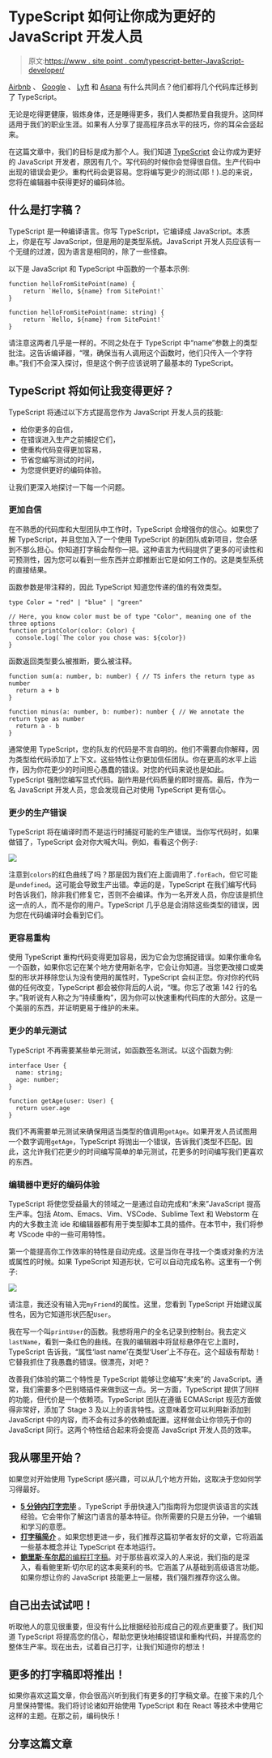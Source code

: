 # TypeScript 如何让你成为更好的 JavaScript 开发人员

> 原文:[https://www . site point . com/typescript-better-JavaScript-developer/](https://www.sitepoint.com/typescript-better-javascript-developer/)

[Airbnb](https://www.reddit.com/r/typescript/comments/aofcik/38_of_bugs_at_airbnb_could_have_been_prevented_by/) 、 [Google](http://neugierig.org/software/blog/2018/09/typescript-at-google.html) 、 [Lyft](https://eng.lyft.com/typescript-at-lyft-64f0702346ea) 和 [Asana](https://blog.asana.com/2014/11/asana-switching-typescript/) 有什么共同点？他们都将几个代码库迁移到了 TypeScript。

无论是吃得更健康，锻炼身体，还是睡得更多，我们人类都热爱自我提升。这同样适用于我们的职业生涯。如果有人分享了提高程序员水平的技巧，你的耳朵会竖起来。

在这篇文章中，我们的目标是成为那个人。我们知道 [TypeScript](https://www.sitepoint.com/typescript-tutorial-for-beginners/) 会让你成为更好的 JavaScript 开发者，原因有几个。写代码的时候你会觉得很自信。生产代码中出现的错误会更少。重构代码会更容易。您将编写更少的测试(耶！).总的来说，您将在编辑器中获得更好的编码体验。

## 什么是打字稿？

TypeScript 是一种编译语言。你写 TypeScript，它编译成 JavaScript。本质上，你是在写 JavaScript，但是用的是类型系统。JavaScript 开发人员应该有一个无缝的过渡，因为语言是相同的，除了一些怪癖。

以下是 JavaScript 和 TypeScript 中函数的一个基本示例:

```
function helloFromSitePoint(name) {
    return `Hello, ${name} from SitePoint!`
} 
```

```
function helloFromSitePoint(name: string) {
    return `Hello, ${name} from SitePoint!`
} 
```

请注意这两者几乎是一样的。不同之处在于 TypeScript 中“name”参数上的类型批注。这告诉编译器，“嘿，确保当有人调用这个函数时，他们只传入一个字符串。”我们不会深入探讨，但是这个例子应该说明了最基本的 TypeScript。

## TypeScript 将如何让我变得更好？

TypeScript 将通过以下方式提高您作为 JavaScript 开发人员的技能:

*   给你更多的自信，
*   在错误进入生产之前捕捉它们，
*   使重构代码变得更加容易，
*   节省您编写测试的时间，
*   为您提供更好的编码体验。

让我们更深入地探讨一下每一个问题。

### 更加自信

在不熟悉的代码库和大型团队中工作时，TypeScript 会增强你的信心。如果您了解 TypeScript，并且您加入了一个使用 TypeScript 的新团队或新项目，您会感到不那么担心。你知道打字稿会帮你一把。这种语言为代码提供了更多的可读性和可预测性，因为您可以看到一些东西并立即推断出它是如何工作的。这是类型系统的直接结果。

函数参数是带注释的，因此 TypeScript 知道您传递的值的有效类型。

```
type Color = "red" | "blue" | "green"

// Here, you know color must be of type "Color", meaning one of the three options
function printColor(color: Color) {
  console.log(`The color you chose was: ${color})
} 
```

函数返回类型要么被推断，要么被注释。

```
function sum(a: number, b: number) { // TS infers the return type as number
  return a + b
}

function minus(a: number, b: number): number { // We annotate the return type as number
  return a - b
} 
```

通常使用 TypeScript，您的队友的代码是不言自明的。他们不需要向你解释，因为类型给代码添加了上下文。这些特性让你更加信任团队。你在更高的水平上运作，因为你花更少的时间担心愚蠢的错误。对您的代码来说也是如此。TypeScript 强制您编写显式代码。副作用是代码质量的即时提高。最后，作为一名 JavaScript 开发人员，您会发现自己对使用 TypeScript 更有信心。

### 更少的生产错误

TypeScript 将在编译时而不是运行时捕捉可能的生产错误。当你写代码时，如果做错了，TypeScript 会对你大喊大叫。例如，看看这个例子:

![](../Images/3292a5f3fdccdd408579e9946226aa14.png)

注意到`colors`的红色曲线了吗？那是因为我们在上面调用了`.forEach`，但它可能是`undefined`。这可能会导致生产出错。幸运的是，TypeScript 在我们编写代码时告诉我们，除非我们修复它，否则不会编译。作为一名开发人员，你应该是抓住这一点的人，而不是你的用户。TypeScript 几乎总是会消除这些类型的错误，因为您在代码编译时会看到它们。

### 更容易重构

使用 TypeScript 重构代码变得更加容易，因为它会为您捕捉错误。如果你重命名一个函数，如果你忘记在某个地方使用新名字，它会让你知道。当您更改接口或类型的形状并移除您认为没有使用的属性时，TypeScript 会纠正您。你对你的代码做的任何改变，TypeScript 都会被你背后的人说，“嘿。你忘了改第 142 行的名字。”我听说有人称之为“持续重构”，因为你可以快速重构代码库的大部分。这是一个美丽的东西，并证明更易于维护的未来。

### 更少的单元测试

TypeScript 不再需要某些单元测试，如函数签名测试。以这个函数为例:

```
interface User {
  name: string;
  age: number;
}

function getAge(user: User) {
  return user.age
} 
```

我们不再需要单元测试来确保用适当类型的值调用`getAge`。如果开发人员试图用一个数字调用`getAge`，TypeScript 将抛出一个错误，告诉我们类型不匹配。因此，这允许我们花更少的时间编写简单的单元测试，花更多的时间编写我们更喜欢的东西。

### 编辑器中更好的编码体验

TypeScript 将使您受益最大的领域之一是通过自动完成和“未来”JavaScript 提高生产率。包括 Atom、Emacs、Vim、VSCode、Sublime Text 和 Webstorm 在内的大多数主流 ide 和编辑器都有用于类型脚本工具的插件。在本节中，我们将参考 VScode 中的一些可用特性。

第一个能提高你工作效率的特性是自动完成。这是当你在寻找一个类或对象的方法或属性的时候。如果 TypeScript 知道形状，它可以自动完成名称。这里有一个例子:

![](../Images/e28d80bcfec916290b85c28f7b06a358.png)

请注意，我还没有输入完`myFriend`的属性。这里，您看到 TypeScript 开始建议属性名，因为它知道形状匹配`User`。

我在写一个叫`printUser`的函数。我想将用户的全名记录到控制台。我去定义`lastName`，看到一条红色的曲线。在我的编辑器中将鼠标悬停在它上面时，TypeScript 告诉我，“属性‘last name’在类型‘User’上不存在。这个超级有帮助！它替我抓住了我愚蠢的错误。很漂亮，对吧？

改善我们体验的第二个特性是 TypeScript 能够让您编写“未来”的 JavaScript。通常，我们需要多个巴别塔插件来做到这一点。另一方面，TypeScript 提供了同样的功能，但代价是一个依赖项。TypeScript 团队在遵循 ECMAScript 规范方面做得非常好，添加了 Stage 3 及以上的语言特性。这意味着您可以利用新添加到 JavaScript 中的内容，而不会有过多的依赖或配置。这样做会让你领先于你的 JavaScript 同行。这两个特性结合起来将会提高 JavaScript 开发人员的效率。

## 我从哪里开始？

如果您对开始使用 TypeScript 感兴趣，可以从几个地方开始，这取决于您如何学习得最好。

*   [**5 分钟内打字完毕**](https://www.typescriptlang.org/docs/handbook/typescript-in-5-minutes.html) 。TypeScript 手册快速入门指南将为您提供该语言的实践经验。它会带你了解这门语言的基本特征。你所需要的只是五分钟，一个编辑和学习的意愿。
*   [**打字稿简介**](https://www.sitepoint.com/introduction-to-typescript/) 。如果您想更进一步，我们推荐这篇初学者友好的文章，它将涵盖一些基本概念并让 TypeScript 在本地运行。
*   [**鲍里斯·车尔尼**的编程打字稿](https://www.amazon.com/Programming-TypeScript-Making-JavaScript-Applications/dp/1492037656)。对于那些喜欢深入的人来说，我们指的是深入，看看鲍里斯·切尔尼的这本奥莱利的书。它涵盖了从基础到高级语言功能。如果你想让你的 JavaScript 技能更上一层楼，我们强烈推荐你这么做。

## 自己出去试试吧！

听取他人的意见很重要，但没有什么比根据经验形成自己的观点更重要了。我们知道 TypeScript 将提高您的信心，帮助您更快地捕捉错误和重构代码，并提高您的整体生产率。现在出去，试着自己打字，让我们知道你的想法！

## 更多的打字稿即将推出！

如果你喜欢这篇文章，你会很高兴听到我们有更多的打字稿文章。在接下来的几个月里保持警惕。我们将讨论诸如开始使用 TypeScript 和在 React 等技术中使用它这样的主题。在那之前，编码快乐！

## 分享这篇文章